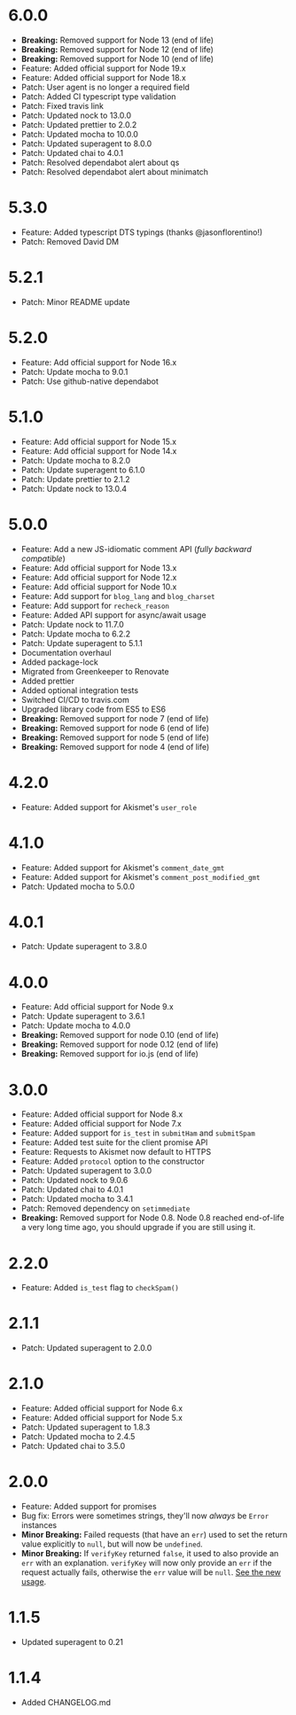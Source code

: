 6.0.0
=====

* **Breaking:** Removed support for Node 13 (end of life)
* **Breaking:** Removed support for Node 12 (end of life)
* **Breaking:** Removed support for Node 10 (end of life)
* Feature: Added official support for Node 19.x
* Feature: Added official support for Node 18.x
* Patch: User agent is no longer a required field
* Patch: Added CI typescript type validation
* Patch: Fixed travis link
* Patch: Updated nock to 13.0.0
* Patch: Updated prettier to 2.0.2
* Patch: Updated mocha to 10.0.0
* Patch: Updated superagent to 8.0.0
* Patch: Updated chai to 4.0.1
* Patch: Resolved dependabot alert about qs
* Patch: Resolved dependabot alert about minimatch

5.3.0
=====

* Feature: Added typescript DTS typings (thanks @jasonflorentino!)
* Patch: Removed David DM

5.2.1
=====

* Patch: Minor README update

5.2.0
=====

* Feature: Add official support for Node 16.x
* Patch: Update mocha to 9.0.1
* Patch: Use github-native dependabot

5.1.0
=====

* Feature: Add official support for Node 15.x
* Feature: Add official support for Node 14.x
* Patch: Update mocha to 8.2.0
* Patch: Update superagent to 6.1.0
* Patch: Update prettier to 2.1.2
* Patch: Update nock to 13.0.4

5.0.0
=====

* Feature: Add a new JS-idiomatic comment API (*fully backward compatible*)
* Feature: Add official support for Node 13.x
* Feature: Add official support for Node 12.x
* Feature: Add official support for Node 10.x
* Feature: Add support for `blog_lang` and `blog_charset`
* Feature: Add support for `recheck_reason`
* Feature: Added API support for async/await usage
* Patch: Update nock to 11.7.0
* Patch: Update mocha to 6.2.2
* Patch: Update superagent to 5.1.1
* Documentation overhaul
* Added package-lock
* Migrated from Greenkeeper to Renovate
* Added prettier
* Added optional integration tests
* Switched CI/CD to travis.com
* Upgraded library code from ES5 to ES6
* **Breaking:** Removed support for node 7 (end of life)
* **Breaking:** Removed support for node 6 (end of life)
* **Breaking:** Removed support for node 5 (end of life)
* **Breaking:** Removed support for node 4 (end of life)

4.2.0
=====

* Feature: Added support for Akismet's `user_role`

4.1.0
=====

* Feature: Added support for Akismet's `comment_date_gmt`
* Feature: Added support for Akismet's `comment_post_modified_gmt`
* Patch: Updated mocha to 5.0.0

4.0.1
=====

* Patch: Update superagent to 3.8.0

4.0.0
=====

* Feature: Add official support for Node 9.x
* Patch: Update superagent to 3.6.1
* Patch: Update mocha to 4.0.0
* **Breaking:** Removed support for node 0.10 (end of life)
* **Breaking:** Removed support for node 0.12 (end of life)
* **Breaking:** Removed support for io.js (end of life)

3.0.0
=====

* Feature: Added official support for Node 8.x
* Feature: Added official support for Node 7.x
* Feature: Added support for `is_test` in `submitHam` and `submitSpam`
* Feature: Added test suite for the client promise API
* Feature: Requests to Akismet now default to HTTPS
* Feature: Added `protocol` option to the constructor
* Patch: Updated superagent to 3.0.0
* Patch: Updated nock to 9.0.6
* Patch: Updated chai to 4.0.1
* Patch: Updated mocha to 3.4.1
* Patch: Removed dependency on `setimmediate`
* **Breaking:** Removed support for Node 0.8. Node 0.8 reached end-of-life a 
very long time ago, you should upgrade if you are still using it.

2.2.0
=====

* Feature: Added `is_test` flag to `checkSpam()`

2.1.1
=====

* Patch: Updated superagent to 2.0.0

2.1.0
=====

* Feature: Added official support for Node 6.x 
* Feature: Added official support for Node 5.x 
* Patch: Updated superagent to 1.8.3
* Patch: Updated mocha to 2.4.5
* Patch: Updated chai to 3.5.0

2.0.0
=====

* Feature: Added support for promises
* Bug fix: Errors were sometimes strings, they'll now _always_ be `Error` instances
* **Minor Breaking:** Failed requests (that have an `err`) used to set the return value explicitly to `null`, but will now be `undefined`.
* **Minor Breaking:** If `verifyKey` returned `false`, it used to also provide an `err` with an explanation. `verifyKey` will now only provide an `err` if the request actually fails, otherwise the `err` value will be `null`. [See the new usage](https://github.com/chrisfosterelli/akismet-api#verifying-your-key).

1.1.5
=====

* Updated superagent to 0.21

1.1.4
=====

* Added CHANGELOG.md
